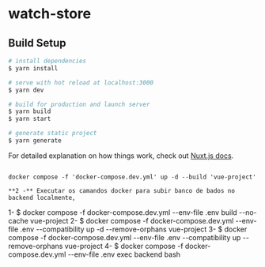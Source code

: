 # watch-store

## Build Setup

```bash
# install dependencies
$ yarn install

# serve with hot reload at localhost:3000
$ yarn dev

# build for production and launch server
$ yarn build
$ yarn start

# generate static project
$ yarn generate
```

For detailed explanation on how things work, check out [Nuxt.js docs](https://nuxtjs.org).

```

docker compose -f 'docker-compose.dev.yml' up -d --build 'vue-project'

**2 -** Executar os camandos docker para subir banco de bados no backend localmente,

```

1- $ docker compose -f docker-compose.dev.yml --env-file .env build --no-cache vue-project
2- $ docker compose -f docker-compose.dev.yml --env-file .env --compatibility up -d --remove-orphans vue-project
3- $ docker compose -f docker-compose.dev.yml --env-file .env --compatibility up --remove-orphans vue-project
4- $ docker compose -f docker-compose.dev.yml --env-file .env exec backend bash

```

```
